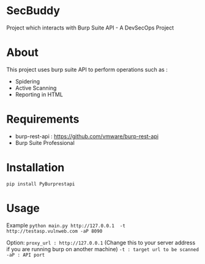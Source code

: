 # SecBuddy
Project which interacts with Burp Suite API - A DevSecOps Project

# About
This project uses burp suite API to perform operations such as :
- Spidering 
- Active Scanning 
- Reporting in HTML

# Requirements
- burp-rest-api : https://github.com/vmware/burp-rest-api
- Burp Suite Professional

# Installation 
`pip install PyBurprestapi`

# Usage
Example 
`python main.py http://127.0.0.1  -t http://testasp.vulnweb.com -aP 8090` 

Option:
 `proxy_url : http://127.0.0.1` (Change this to your server address if you are running burp on another machine)
`-t : target url to be scanned` 
`-aP : API port` 


